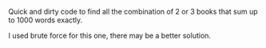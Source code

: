 Quick and dirty code to find all the combination of 2 or 3 books that sum up to 1000 words exactly.

I used brute force for this one, there may be a better solution.
